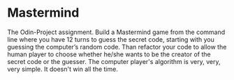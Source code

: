 # Mastermind

The Odin-Project assignment.
Build a Mastermind game from the command line where you have 12 turns to guess the secret code, starting with you guessing the computer’s random code.
Than refactor your code to allow the human player to choose whether he/she wants to be the creator of the secret code or the guesser.
The computer player's algorithm is very, very, very simple. It doesn't win all the time.
